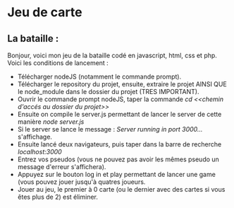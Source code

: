 # Jeu de carte
## La bataille :
Bonjour, voici mon jeu de la bataille codé en javascript, html, css et php.
Voici les conditions de lancement :

- Télécharger nodeJS (notamment le commande prompt).
- Télécharger le repository du projet, ensuite, extraire le projet AINSI QUE le node_module dans le dossier du projet (TRES IMPORTANT).
- Ouvrir le commande prompt nodeJS, taper la commande *cd <<chemin d'accés au dossier du projet>>*
- Ensuite on compile le server.js permettant de lancer le server de cette manière *node server.js*
- Si le server se lance le message : *Server running in port 3000...*  s'affichage.
- Ensuite lancé deux navigateurs, puis taper dans la barre de recherche *localhost:3000*
- Entrez vos pseudos (vous ne pouvez pas avoir les mêmes pseudo un message d'erreur s'affichera).
- Appuyez sur le bouton log in et play permettant de lancer une game (vous pouvez jouer jusqu'à quatres joueurs.
- Jouer au jeu, le premier à 0 carte (ou le dernier avec des cartes si vous êtes plus de 2) est éliminer.
